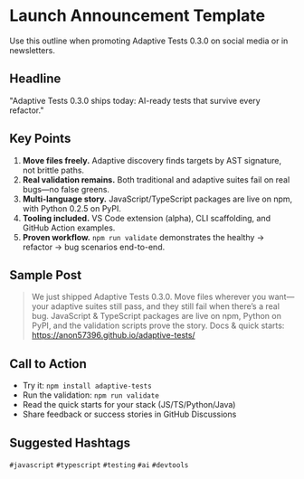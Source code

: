 # Launch Announcement Template

Use this outline when promoting Adaptive Tests 0.3.0 on social media or in newsletters.

## Headline

"Adaptive Tests 0.3.0 ships today: AI-ready tests that survive every refactor."

## Key Points

1. **Move files freely.** Adaptive discovery finds targets by AST signature, not brittle paths.
2. **Real validation remains.** Both traditional and adaptive suites fail on real bugs—no false greens.
3. **Multi-language story.** JavaScript/TypeScript packages are live on npm, with Python 0.2.5 on PyPI.
4. **Tooling included.** VS Code extension (alpha), CLI scaffolding, and GitHub Action examples.
5. **Proven workflow.** `npm run validate` demonstrates the healthy → refactor → bug scenarios end-to-end.

## Sample Post

> We just shipped Adaptive Tests 0.3.0. Move files wherever you want—your adaptive suites still pass, and they still fail when there’s a real bug. JavaScript & TypeScript packages are live on npm, Python on PyPI, and the validation scripts prove the story. Docs & quick starts: https://anon57396.github.io/adaptive-tests/

## Call to Action

- Try it: `npm install adaptive-tests`
- Run the validation: `npm run validate`
- Read the quick starts for your stack (JS/TS/Python/Java)
- Share feedback or success stories in GitHub Discussions

## Suggested Hashtags

`#javascript` `#typescript` `#testing` `#ai` `#devtools`
